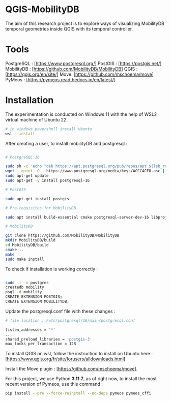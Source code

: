 # QGIS-MobilityDB
The aim of this research project is to explore ways of visualizing MobilityDB temporal geometries inside QGIS with its temporal controller.

# Tools

PostgreSQL : [https://www.postgresql.org/]
PostGIS : [https://postgis.net/]
MobilityDB : [https://github.com/MobilityDB/MobilityDB]
QGIS : [https://qgis.org/en/site/]
Move: [https://github.com/mschoema/move]
PyMeos : [https://pymeos.readthedocs.io/en/latest/]



# Installation 

The experimentation is conducted on Windows 11 with the help of WSL2 virtual machine of Ubuntu 22.



```bash
# in windows powershell install Ubuntu
wsl --install

```

After creating a user, to install mobilityDB and postgresql :

```bash

# PostgreSQL 16

sudo sh -c 'echo "deb https://apt.postgresql.org/pub/repos/apt $(lsb_release -cs)-pgdg main" > /etc/apt/sources.list.d/pgdg.list'
wget --quiet -O - https://www.postgresql.org/media/keys/ACCC4CF8.asc | sudo apt-key add -
sudo apt-get update
sudo apt-get -y install postgresql-16

# PostGIS

sudo apt-get install postgis

# Pre-requisites for MobilityDB

sudo apt install build-essential cmake postgresql-server-dev-16 libproj-dev libjson-c-dev libgsl-dev libgeos-dev

# MobilityDB

git clone https://github.com/MobilityDB/MobilityDB
mkdir MobilityDB/build
cd MobilityDB/build
cmake ..
make
sudo make install

```

To check if installation is working correctly :


```bash

sudo -i -u postgres
createdb mobility
psql -d mobility
CREATE EXTENSION POSTGIS;
CREATE EXTENSION MOBILITYDB;

```

Update the postgresql.conf file with these changes :

```bash
# file location : /etc/postgresql/16/main/postgresql.conf

listen_addresses = '*'	
...
shared_preload_libraries = 'postgis-3'
max_locks_per_transaction = 128

```


To install QGIS on wsl, follow the instruction to install on Ubuntu here : [https://www.qgis.org/fr/site/forusers/alldownloads.html]


Install the Move plugin : [https://github.com/mschoema/move].


For this project, we use Python **3.11.7**, as of right now, to install the most recent version of Pymeos, use this command :

```bash
pip install --pre --force-reinstall --no-deps pymeos pymeos_cffi

```